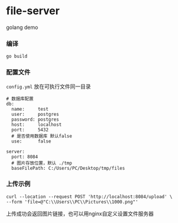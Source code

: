 # file-server
golang demo

### 编译
`go build`

### 配置文件
`config.yml` 放在可执行文件同一目录

```
# 数据库配置
db:
  name:     test
  user:     postgres
  password: postgres
  host:     localhost
  port:     5432
  # 是否使用数据库 默认false
  use:      false

server:
  port: 8084
  # 图片存放位置，默认 ./tmp
  baseFilePath: C:/Users/PC/Desktop/tmp/files
```

### 上传示例
```
curl --location --request POST 'http://localhost:8084/upload' \
--form 'file=@"C:\\Users\\PC\\Pictures\\1000.png"'
```
上传成功会返回图片链接，也可以用nginx自定义设置文件服务器

